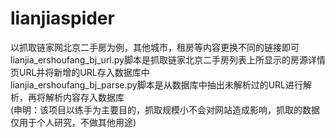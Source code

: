 # lianjiaspider
以抓取链家网北京二手房为例，其他城市，租房等内容更换不同的链接即可 </br>
lianjia_ershoufang_bj_url.py脚本是抓取链家北京二手房列表上所显示的房源详情页URL并将新增的URL存入数据库中 </br>
lianjia_ershoufang_bj_parse.py脚本是从数据库中抽出未解析过的URL进行解析，再将解析内容存入数据库 </br>
(申明：该项目以练手为主要目的，抓取规模小不会对网站造成影响，抓取的数据仅用于个人研究，不做其他用途)

